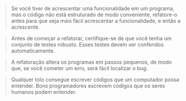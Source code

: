 > Se você tiver de acrescentar uma funcionalidade em um programa, mas o código 
não está estruturado de modo conveniente, refatore-o antes para que seja mais fácil acrescentar a funcionalidade, 
e então a acrescente.

> Antes de começar a refatorar, certifique-se de que você tenha um conjunto de testes robusto.
Esses testes devem ser conferidos automaticamente.

> A refatoração altera os programas em passos pequenos, de modo que, se você
cometer um erro, será fácil localizar o bug.

> Qualquer tolo consegue escrever códigos que um computador possa entender.
Bons programadores escrevem códigos que os seres humanos podem entender.